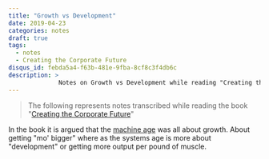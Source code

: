 ```yaml
---
title: "Growth vs Development"
date: 2019-04-23
categories: notes
draft: true
tags:
  - notes
  - Creating the Corporate Future
disqus_id: febda5a4-f63b-481e-9fba-8cf8c3f4db6c
description: >
              Notes on Growth vs Development while reading "Creating the Corporate Future"
---
```


> The following represents notes transcribed while reading the book "[Creating the Corporate Future](https://www.amazon.com/Creating-Corporate-Future-Plan-Planned/dp/0471090093)"

In the book it is argued that the [machine age](/posts/machine-age-system-age/) was all about growth. About getting "mo' bigger" where as the systems age is more about "development" or getting more output per pound of muscle.
